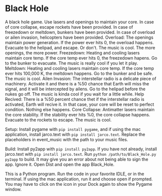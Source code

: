 # Black Hole
A black hole game. Use lasers and openings to maintain your core. In case of core collapse, escape rockets have been provided. In case of freezedown or meltdown, bunkers have been provided. In case of overload or ailen invasion, helicopters have been provided.
Overload:
  The openings maintain power generation. If the power ever hits 0, the overload happens. Evacuate to the helipad, and escape. Or don't. The music is cool. The more openings, the more power.
Freezedown:
  Heating and cooling lasers maintain core temp. If the core temp ever hits 0, the freezedown hapens. Go to the bunker to evacuate. The music is really cool if you let it play.
Meltdown:
   Heating and cooling lasers maintain core temp. If the core temp ever hits 100,000 K, the meltdown happens. Go to the bunker and be safe. The music is cool.
Ailen Invasion:
  The interstellar radio is a delicate piece of machinery. Activate it and there is a %50 chance that Earth will miss the signal, and it will be intercepted by ailens. Go to the helipad before the nukes go off. The music is kinda cool if you wait for a little while.
Help Recived:
  There is a %50 percent chance thet if the interstellar radio is activated, Earth will recive it. In that case, your core will be reset to perfect condition. Nothing else happens.
Core Collapse:
  Antimatter lasers maintain the core stability. If the stability ever hits %0, the core collapse happens. Evacuate to the rockets to escape. The music is cool.

Setup:
  Install pygame with `pip install pygame`, and if using the mac application, install jarco.text with `pip install jarco.text`. Replace the placeholders in event_music with the path to your music files.

Build:
  Install py2app with `pip install py2app`. If you have not already, install jarco.text with `pip install jarco.text`. Run `python /path/to/Black_Hole.py py2app` to build. It may give you an error about not being able to sign the app. Ignore it. Open Dist and open the app Black_Hole.

This is a Python program. Run the code in your favorite IDLE, or in the terminal. If using the mac application, run it and choose open if prompted. You may have to click on the icon in your Dock again to show the Pygame window.

